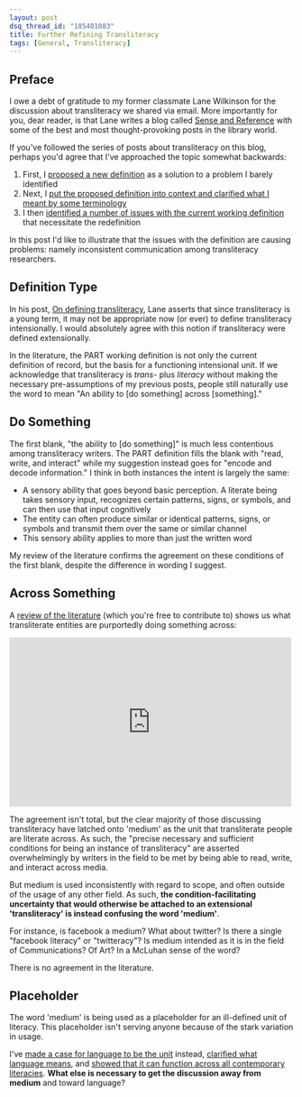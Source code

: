 ```yaml
---
layout: post
dsq_thread_id: "185401083" 
title: Further Refining Transliteracy 
tags: [General, Transliteracy]
---
```


## Preface

I owe a debt of gratitude to my former classmate Lane Wilkinson for the discussion about transliteracy we shared via email. More importantly for you, dear reader, is that Lane writes a blog called [Sense and Reference](http://senseandref.blogspot.com/) with some of the best and most thought-provoking posts in the library world.

If you've followed the series of posts about transliteracy on this blog, perhaps you'd agree that I've approached the topic somewhat backwards:

  1. First, I [proposed a new definition](/2010/05/31/on-transliteracy/) as a solution to a problem I barely identified
  2. Next, I [put the proposed definition into context and clarified what I meant by some terminology](/2010/06/18/speaking-the-same-language/)
  3. I then [identified a number of issues with the current working definition](/2010/11/12/redefining-transliteracy/) that necessitate the redefinition

In this post I'd like to illustrate that the issues with the definition are causing problems: namely inconsistent communication among transliteracy researchers.

## Definition Type

In his post, [On defining transliteracy](http://senseandref.blogspot.com/2010/11/on-defining-transliteracy_17.html), Lane asserts that since transliteracy is a young term, it may not be appropriate now (or ever) to define transliteracy intensionally. I would absolutely agree with this notion if transliteracy were defined extensionally.

In the literature, the PART working definition is not only the current definition of record, but the basis for a functioning intensional unit. If we acknowledge that transliteracy is _trans-_ plus _literacy_ without making the necessary pre-assumptions of my previous posts, people still naturally use the word to mean "An ability to [do something] across [something]."

## Do Something

The first blank, "the ability to [do something]" is much less contentious among transliteracy writers. The PART definition fills the blank with "read, write, and interact" while my suggestion instead goes for "encode and decode information." I think in both instances the intent is largely the same:

  * A sensory ability that goes beyond basic perception. A literate being takes sensory input, recognizes certain patterns, signs, or symbols, and can then use that input cognitively
  * The entity can often produce similar or identical patterns, signs, or symbols and transmit them over the same or similar channel
  * This sensory ability applies to more than just the written word

My review of the literature confirms the agreement on these conditions of the first blank, despite the difference in wording I suggest.

## Across Something

A [review of the literature](https://spreadsheets.google.com/ccc?key=0AgO-tzjW6IxxdDVQT3Q4enJ3cXZXVVJ0Y2FFVldkZFE&hl=en) (which you're free to contribute to) shows us what transliterate entities are purportedly doing something across:

<iframe width="500" height="300" frameborder="0" src="https://spreadsheets.google.com/pub?key=0AgO-tzjW6IxxdDVQT3Q4enJ3cXZXVVJ0Y2FFVldkZFE&amp;hl=en&amp;single=true&amp;gid=0&amp;output=html&amp;widget=true"></iframe>

The agreement isn't total, but the clear majority of those discussing transliteracy have latched onto 'medium' as the unit that transliterate people are literate across. As such, the "precise necessary and sufficient conditions for being an instance of transliteracy" are asserted overwhelmingly by writers in the field to be met by being able to read, write, and interact across media.

But medium is used inconsistently with regard to scope, and often outside of the usage of any other field. As such, **the condition-facilitating uncertainty that would otherwise be attached to an extensional 'transliteracy' is instead confusing the word 'medium'**.

For instance, is facebook a medium? What about twitter? Is there a single "facebook literacy" or "twitteracy"? Is medium intended as it is in the field of Communications? Of Art? In a McLuhan sense of the word?

There is no agreement in the literature.

## Placeholder

The word 'medium' is being used as a placeholder for an ill-defined unit of literacy. This placeholder isn't serving anyone because of the stark variation in usage.

I've [made a case for language to be the unit](/2010/05/31/on-transliteracy/) instead, [clarified what language means](/2010/06/18/speaking-the-same-language/), and [showed that it can function across all contemporary literacies](/2010/11/12/redefining-transliteracy/). **What else is necessary to get the discussion away from medium** and toward language?

